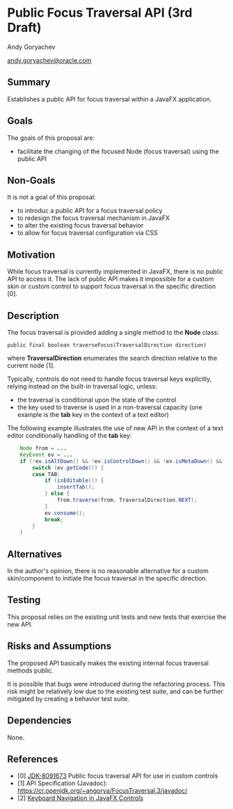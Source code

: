 # Public Focus Traversal API (3rd Draft)

Andy Goryachev

<andy.goryachev@oracle.com>


## Summary

Establishes a public API for focus traversal within a JavaFX application.



## Goals

The goals of this proposal are:

- facilitate the changing of the focused Node (focus traversal) using the public API



## Non-Goals

It is not a goal of this proposal:

- to introduc a public API for a focus traversal policy
- to redesign the focus traversal mechanism in JavaFX
- to alter the existing focus traversal behavior
- to allow for focus traversal configuration via CSS



## Motivation

While focus traversal is currently implemented in JavaFX, there is no public API to access it.
The lack of public API makes it impossible for a custom skin or custom control to support focus traversal
in the specific direction [0].



## Description

The focus traversal is provided adding a single method to the **Node** class:

`public final boolean traverseFocus(TraversalDirection direction)`

where **TraversalDirection** enumerates the search direction relative to the current node [1].

Typically, controls do not need to handle focus traversal keys explicitly, relying instead on the built-in
traversal logic, unless:

- the traversal is conditional upon the state of the control
- the key used to traverse is used in a non-traversal capacity (one example is the **tab** key in the context of a text editor)

The following example illustrates the use of new API in the context of a text editor conditionally handling
of the **tab** key:

```java
    Node from = ...
    KeyEvent ev = ...
    if (!ev.isAltDown() && !ev.isControlDown() && !ev.isMetaDown() && !ev.isShiftDown() && !ev.isShortcutDown()) {
        switch (ev.getCode()) {
        case TAB:
            if (isEditable()) {
                insertTab();
            } else {
                from.traverse(from, TraversalDirection.NEXT);
            }
            ev.consume();
            break;
	    }
	}
```



## Alternatives

In the author's opinion, there is no reasonable alternative for a custom skin/component to initiate the focus
traversal in the specific direction.




## Testing

This proposal relies on the existing unit tests and new tests that exercise the new API.



## Risks and Assumptions

The proposed API basically makes the existing internal focus traversal methods public.

It is possible that bugs were introduced during the refactoring process.  This risk might be relatively low due to
the existing test suite, and can be further mitigated by creating a behavior test suite.



## Dependencies

None.



## References

- [0] [JDK-8091673](https://bugs.openjdk.org/browse/JDK-8091673) Public focus traversal API for use in custom controls
- [1] API Specification (Javadoc): https://cr.openjdk.org/~angorya/FocusTraversal.3/javadoc/
- [2] [Keyboard Navigation in JavaFX Controls](https://wiki.openjdk.org/display/OpenJFX/Keyboard+Navigation)
